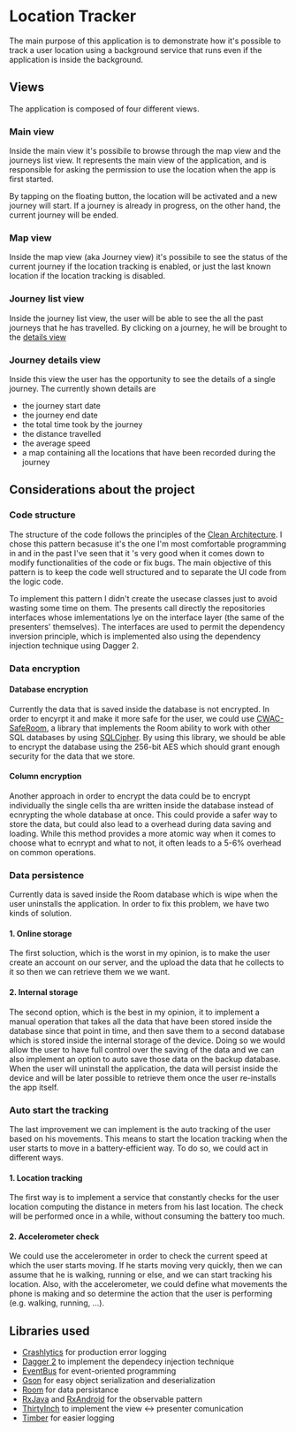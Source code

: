 # Location Tracker 
The main purpose of this application is to demonstrate how it's possible to track a user location
using a background service that runs even if the application is inside the background.

## Views
The application is composed of four different views.

### Main view
Inside the main view it's possibile to browse through the map view and the journeys list view.
It represents the main view of the application, and is responsible for asking the permission to use
the location when the app is first started.

By tapping on the floating button, the location will be activated and a new journey will start. If a
journey is already in progress, on the other hand, the current journey will be ended.

### Map view
Inside the map view (aka Journey view) it's possibile to see the status of the current journey if
the location tracking is enabled, or just the last known location if the location tracking is
disabled.

### Journey list view
Inside the journey list view, the user will be able to see the all the past journeys that he has
travelled. By clicking on a journey, he will be brought to the [details view](#journey-details-view)

### Journey details view
Inside this view the user has the opportunity to see the details of a single journey. The currently
shown details are
* the journey start date
* the journey end date
* the total time took by the journey
* the distance travelled
* the average speed
* a map containing all the locations that have been recorded during the journey


## Considerations about the project
### Code structure
The structure of the code follows the principles of the [Clean Architecture](https://8thlight.com/blog/uncle-bob/2012/08/13/the-clean-architecture.html).
I chose this pattern becasuse it's the one I'm most comfortable programming in and in the past I've
seen that it 's very good when it comes down to modify functionalities of the code or fix bugs.
The main objective of this pattern is to keep the code well structured and to separate the UI code
from the logic code.

To implement this pattern I didn't create the usecase classes just to avoid wasting some time on
them. The presents call directly the repositories interfaces whose imlementations lye on the
interface layer (the same of the presenters' themselves). The interfaces are used to permit the
dependency inversion principle, which is implemented also using the dependency injection technique
using Dagger 2.

### Data encryption
#### Database encryption
Currently the data that is saved inside the database is not encrypted. In order to encyrpt it and
make it more safe for the user, we could use [CWAC-SafeRoom](https://github.com/commonsguy/cwac-saferoom),
a library that implements the Room ability to work with other SQL databases by using [SQLCipher](https://www.zetetic.net/sqlcipher/sqlcipher-for-android/).
By using this library, we should be able to encrypt the database using the 256-bit AES which should
grant enough security for the data that we store.

#### Column encryption
Another approach in order to encrypt the data could be to encrypt individually the single cells tha are written inside the
database instead of ecnrypting the whole database at once. This could provide a safer way to
store the data, but could also lead to a overhead during data saving and loading. While this method provides a more atomic
way when it comes to choose what to ecnrypt and what to not, it often leads to a 5-6% overhead on common operations.

### Data persistence
Currently data is saved inside the Room database which is wipe when the user uninstalls the
application. In order to fix this problem, we have two kinds of solution.

#### 1. Online storage
The first soluction, which is the worst in my opinion, is to make the user create an account on
our server, and the upload the data that he collects to it so then we can retrieve them we we
want.

#### 2. Internal storage
The second option, which is the best in my opinion, it to implement a manual operation that takes
all the data that have been stored inside the database since that point in time, and then save
them to a second database which is stored inside the internal storage of the device. Doing so we
would allow the user to have full control over the saving of the data and we can also implement
an option to auto save those data on the backup database.
When the user will uninstall the application, the data will persist inside the device and will be
later possible to retrieve them once the user re-installs the app itself.

### Auto start the tracking
The last improvement we can implement is the auto tracking of the user based on his movements. This
means to start the location tracking when the user starts to move in a battery-efficient way.
To do so, we could act in different ways.

#### 1. Location tracking
The first way is to implement a service that constantly checks for the user location computing the
distance in meters from his last location. The check will be performed once in a while, without
consuming the battery too much.

#### 2. Accelerometer check
We could use the accelerometer in order to check the current speed at which the user starts moving.
If he starts moving very quickly, then we can assume that he is walking, running or else, and we
can start tracking his location.
Also, with the accelerometer, we could define what movements the phone is making and so determine
the action that the user is performing (e.g. walking, running, ...).


## Libraries used
* [Crashlytics](https://docs.fabric.io/android/crashlytics/overview.html) for production error logging
* [Dagger 2](https://github.com/google/dagger) to implement the dependecy injection technique
* [EventBus](https://github.com/greenrobot/EventBus) for event-oriented programming
* [Gson](https://github.com/google/gson) for easy object serialization and deserialization
* [Room](https://developer.android.com/topic/libraries/architecture/room) for data persistance
* [RxJava](https://github.com/ReactiveX/RxJava) and [RxAndroid](https://github.com/ReactiveX/RxAndroid) for the observable pattern
* [ThirtyInch](https://github.com/grandcentrix/ThirtyInch) to implement the view ↔ presenter
  comunication
* [Timber](https://github.com/JakeWharton/timber) for easier logging
